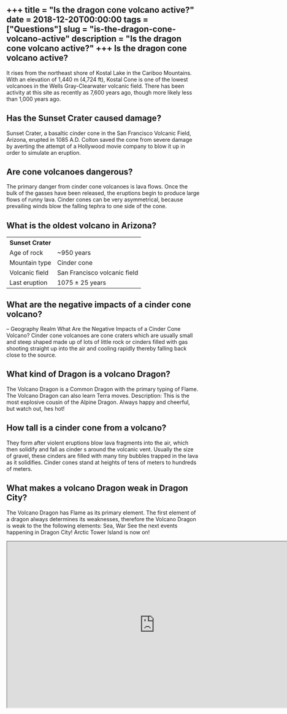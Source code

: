 +++
title = "Is the dragon cone volcano active?"
date = 2018-12-20T00:00:00
tags = ["Questions"]
slug = "is-the-dragon-cone-volcano-active"
description = "Is the dragon cone volcano active?"
+++
Is the dragon cone volcano active?
----------------------------------

It rises from the northeast shore of Kostal Lake in the Cariboo Mountains. With an elevation of 1,440 m (4,724 ft), Kostal Cone is one of the lowest volcanoes in the Wells Gray-Clearwater volcanic field. There has been activity at this site as recently as 7,600 years ago, though more likely less than 1,000 years ago.

Has the Sunset Crater caused damage?
------------------------------------

Sunset Crater, a basaltic cinder cone in the San Francisco Volcanic Field, Arizona, erupted in 1085 A.D. Colton saved the cone from severe damage by averting the attempt of a Hollywood movie company to blow it up in order to simulate an eruption.

Are cone volcanoes dangerous?
-----------------------------

The primary danger from cinder cone volcanoes is lava flows. Once the bulk of the gasses have been released, the eruptions begin to produce large flows of runny lava. Cinder cones can be very asymmetrical, because prevailing winds blow the falling tephra to one side of the cone.

What is the oldest volcano in Arizona?
--------------------------------------

<table><tr><th>Sunset Crater</th></tr><tr><td>Age of rock</td><td>~950 years</td></tr><tr><td>Mountain type</td><td>Cinder cone</td></tr><tr><td>Volcanic field</td><td>San Francisco volcanic field</td></tr><tr><td>Last eruption</td><td>1075 ± 25 years</td></tr></table>

What are the negative impacts of a cinder cone volcano?
-------------------------------------------------------

– Geography Realm What Are the Negative Impacts of a Cinder Cone Volcano? Cinder cone volcanoes are cone craters which are usually small and steep shaped made up of lots of little rock or cinders filled with gas shooting straight up into the air and cooling rapidly thereby falling back close to the source.

What kind of Dragon is a volcano Dragon?
----------------------------------------

The Volcano Dragon is a Common Dragon with the primary typing of Flame. The Volcano Dragon can also learn Terra moves. Description: This is the most explosive cousin of the Alpine Dragon. Always happy and cheerful, but watch out, hes hot!

How tall is a cinder cone from a volcano?
-----------------------------------------

They form after violent eruptions blow lava fragments into the air, which then solidify and fall as cinder s around the volcanic vent. Usually the size of gravel, these cinders are filled with many tiny bubbles trapped in the lava as it solidifies. Cinder cones stand at heights of tens of meters to hundreds of meters.

What makes a volcano Dragon weak in Dragon City?
------------------------------------------------

The Volcano Dragon has Flame as its primary element. The first element of a dragon always determines its weaknesses, therefore the Volcano Dragon is weak to the the following elements: Sea, War See the next events happening in Dragon City! Arctic Tower Island is now on!

<iframe allow="accelerometer; autoplay; clipboard-write; encrypted-media; gyroscope; picture-in-picture" allowfullscreen="" class="__youtube_prefs__  epyt-is-override  no-lazyload" data-no-lazy="1" data-origheight="433" data-origwidth="770" data-skipgform_ajax_framebjll="" height="433" id="_ytid_84048" loading="lazy" src="https://www.youtube.com/embed/898ufQglfzw?enablejsapi=1&autoplay=0&cc_load_policy=0&cc_lang_pref=&iv_load_policy=1&loop=0&modestbranding=0&rel=1&fs=1&playsinline=0&autohide=2&theme=dark&color=red&controls=1&" title="YouTube player" width="770"></iframe>